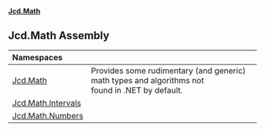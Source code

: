 #### [Jcd.Math](index.md 'index')

## Jcd.Math Assembly

| Namespaces | |
| :--- | :--- |
| [Jcd.Math](Jcd.Math.md 'Jcd.Math') | Provides some rudimentary (and generic) math types and algorithms not <br/>found in .NET by default. |
| [Jcd.Math.Intervals](Jcd.Math.Intervals.md 'Jcd.Math.Intervals') | |
| [Jcd.Math.Numbers](Jcd.Math.Numbers.md 'Jcd.Math.Numbers') | |
